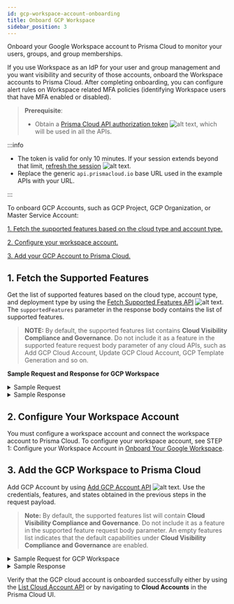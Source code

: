 ```yaml
---
id: gcp-workspace-account-onboarding
title: Onboard GCP Workspace  
sidebar_position: 3
---
```


Onboard your Google Workspace account to Prisma Cloud to monitor your users, groups, and group memberships.

If you use Workspace as an IdP for your user and group management and you want visibility and security of those accounts, onboard the Workspace accounts to Prisma Cloud. After completing onboarding, you can configure alert rules on Workspace related MFA policies (identifying Workspace users that have MFA enabled or disabled).

> **Prerequisite**: 
> - Obtain a [Prisma Cloud API authorization token](/prisma-cloud/api/cspm/app-login/) ![alt text](/icons/api-icon-pan-dev.svg), which will be used in all the APIs. 

:::info

- The token is valid for only 10 minutes. If your session extends beyond that limit, [refresh the session](/prisma-cloud/api/cspm/extend-session/) ![alt text](/icons/api-icon-pan-dev.svg).
- Replace the generic `api.prismacloud.io` base URL used in the example APIs with your URL.

:::

To onboard GCP Accounts, such as GCP Project, GCP Organization, or Master Service Account:

  [1. Fetch the supported features based on the cloud type and account type.](#1-fetch-the-supported-features)

  [2. Configure your workspace account.](#2-configure-your-workspace-account)
  
  [3. Add your GCP Account to Prisma Cloud.](#3-add-the-gcp-workspace-to-prisma-cloud)

  ## 1. Fetch the Supported Features

Get the list of supported features based on the cloud type, account type, and deployment type by using the [Fetch Supported Features API](/prisma-cloud/api/cspm/fetch-supported-features/) ![alt text](/icons/api-icon-pan-dev.svg). The `supportedFeatures` parameter in the response body contains the list of supported features.

> **NOTE:** By default, the supported features list contains **Cloud Visibility Compliance and Governance**. Do not include it as a feature in the supported feature request body parameter of any cloud APIs, such as Add GCP Cloud Account, Update GCP Cloud Account, GCP Template Generation and so on.

**Sample Request and Response for GCP Workspace**  

<details>
  <summary>Sample Request</summary>

   ```bash
        curl --request POST 'https://api.prismacloud.io/cas/v1/features/cloud/gcp' \
        --header 'accept: application/json' \
        --header 'content-type: application/json' \
        --header 'x-redlock-auth: <YOUR_TOKEN>' \
        --data-raw '{
        "accountType": "workspaceDomain"
        }'

```
  </details>

<details>
  <summary> Sample Response </summary>

  ```json
    {
    "cloudType": "gcp",
    "deploymentType": "global",
    "accountType": "workspaceDomain",
    "licenseType": "ENTERPRISE",
    "supportedFeatures": [
        "Cloud Visibility Compliance and Governance"
    ]
    }
 
  ```
  </details>

  ## 2. Configure Your Workspace Account

  You must configure a workspace account and connect the workspace account to Prisma Cloud. To configure your workspace account, see STEP 1: Configure your Workspace Account in [Onboard Your Google Workspace](https://docs.prismacloud.io/en/enterprise-edition/content-collections/connect/connect-cloud-accounts/onboard-gcp/onboard-gcp-workspace).

 ## 3. Add the GCP Workspace to Prisma Cloud 

 Add GCP Account by using [Add GCP Account API](/prisma-cloud/api/cspm/add-gcp-cloud-account/) ![alt text](/icons/api-icon-pan-dev.svg). Use the credentials, features, and states obtained in the previous steps in the request payload.

 > **Note:** By default, the supported features list will contain **Cloud Visibility Compliance and Governance**. Do not include it as a feature in the supported feature request body parameter. An empty features list indicates that the default capabilities under **Cloud Visibility Compliance and Governance** are enabled.

 <details>
<summary>Sample Request for GCP Workspace</summary> 

```bash
    curl -v --request POST 'https://api.prismacloud.io/cas/v1/gcp_account' \
    --header 'Content-Type: application/json' \
    --header 'Accept: application/json' \
    --header 'x-redlock-auth: <YOUR_TOKEN>' \
    --data-raw '{
         "cloudAccount": {
            "accountId": "<domain_name>",
            "accountType": "workspace_domain",
            "enabled": true,
            "name": "<account-name-to-be-onboarded>",
            "groupIds": [<List of account groups>]
        },
         "credentials": {
            <content-of-the-json-file-from-step-2>  
        },
        "features": []
        }'
```
</details>

<details>
  <summary> Sample Response </summary>

```
  200 (Success)
```
</details>

Verify that the GCP cloud account is onboarded successfully either by using the [List Cloud Account API](/prisma-cloud/api/cspm/get-cloud-accounts/) or by navigating to **Cloud Accounts** in the Prisma Cloud UI.